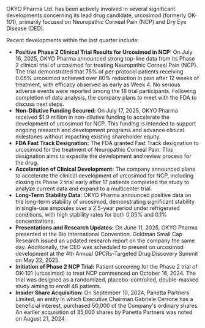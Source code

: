 OKYO Pharma Ltd. has been actively involved in several significant developments concerning its lead drug candidate, urcosimod (formerly OK-101), primarily focused on Neuropathic Corneal Pain (NCP) and Dry Eye Disease (DED).

Recent developments within the last quarter include:

*   **Positive Phase 2 Clinical Trial Results for Urcosimod in NCP:** On July 16, 2025, OKYO Pharma announced strong top-line data from its Phase 2 clinical trial of urcosimod for treating Neuropathic Corneal Pain (NCP). The trial demonstrated that 75% of per-protocol patients receiving 0.05% urcosimod achieved over 80% reduction in pain after 12 weeks of treatment, with efficacy observed as early as Week 4. No serious adverse events were reported among the 18 trial participants. Following completion of data analysis, the company plans to meet with the FDA to discuss next steps.
*   **Non-Dilutive Funding Secured:** On July 17, 2025, OKYO Pharma received $1.9 million in non-dilutive funding to accelerate the development of urcosimod for NCP. This funding is intended to support ongoing research and development programs and advance clinical milestones without impacting existing shareholder equity.
*   **FDA Fast Track Designation:** The FDA granted Fast Track designation to urcosimod for the treatment of Neuropathic Corneal Pain. This designation aims to expedite the development and review process for the drug.
*   **Acceleration of Clinical Development:** The company announced plans to accelerate the clinical development of urcosimod for NCP, including closing its Phase 2 trial early after 17 patients completed the study to analyze current data and expand to a multicenter trial.
*   **Long-Term Stability Data:** OKYO Pharma announced positive data on the long-term stability of urcosimod, demonstrating significant stability in single-use ampoules over a 2.5-year period under refrigerated conditions, with high stability rates for both 0.05% and 0.1% concentrations.
*   **Presentations and Research Updates:** On June 11, 2025, OKYO Pharma presented at the Bio International Convention. Goldman Small Cap Research issued an updated research report on the company the same day. Additionally, the CEO was scheduled to present on urcosimod development at the 4th Annual GPCRs-Targeted Drug Discovery Summit on May 22, 2025.
*   **Initiation of Phase 2 NCP Trial:** Patient screening for the Phase 2 trial of OK-101 (urcosimod) to treat NCP commenced on October 16, 2024. The trial was designed as a randomized, placebo-controlled, double-masked study aiming to enroll 48 patients.
*   **Insider Share Acquisition:** On September 10, 2024, Panetta Partners Limited, an entity in which Executive Chairman Gabriele Cerrone has a beneficial interest, purchased 50,000 of the Company's ordinary shares. An earlier acquisition of 35,000 shares by Panetta Partners was noted on August 21, 2024.